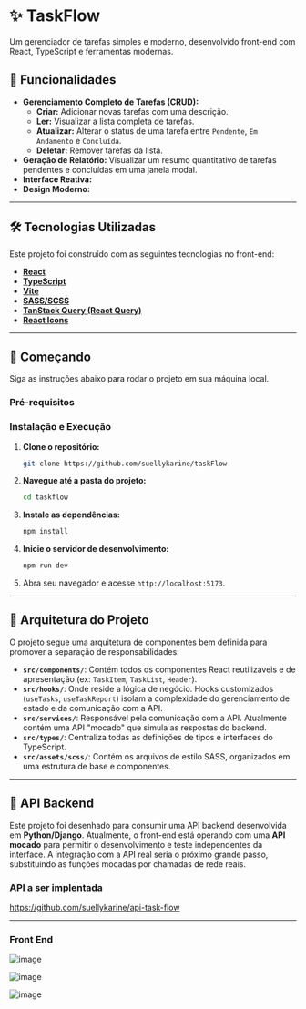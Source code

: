 # ✨ TaskFlow

Um gerenciador de tarefas simples e moderno, desenvolvido front-end com React, TypeScript e ferramentas modernas.

## 🚀 Funcionalidades

- **Gerenciamento Completo de Tarefas (CRUD):**
  - **Criar:** Adicionar novas tarefas com uma descrição.
  - **Ler:** Visualizar a lista completa de tarefas.
  - **Atualizar:** Alterar o status de uma tarefa entre `Pendente`, `Em Andamento` e `Concluída`.
  - **Deletar:** Remover tarefas da lista.
- **Geração de Relatório:** Visualizar um resumo quantitativo de tarefas pendentes e concluídas em uma janela modal.
- **Interface Reativa:**
- **Design Moderno:**

---

## 🛠️ Tecnologias Utilizadas

Este projeto foi construído com as seguintes tecnologias no front-end:

- **[React](https://react.dev/)**
- **[TypeScript](https://www.typescriptlang.org/)**
- **[Vite](https://vitejs.dev/)**
- **[SASS/SCSS](https://sass-lang.com/)**
- **[TanStack Query (React Query)](https://tanstack.com/query/latest)**
- **[React Icons](https://react-icons.github.io/react-icons/)**

---

## 🏁 Começando

Siga as instruções abaixo para rodar o projeto em sua máquina local.

### Pré-requisitos

### Instalação e Execução

1.  **Clone o repositório:**

    ```bash
    git clone https://github.com/suellykarine/taskFlow
    ```

2.  **Navegue até a pasta do projeto:**

    ```bash
    cd taskflow
    ```

3.  **Instale as dependências:**

    ```bash
    npm install
    ```

4.  **Inicie o servidor de desenvolvimento:**

    ```bash
    npm run dev
    ```

5.  Abra seu navegador e acesse `http://localhost:5173`.

---

## 📁 Arquitetura do Projeto

O projeto segue uma arquitetura de componentes bem definida para promover a separação de responsabilidades:

- **`src/components/`**: Contém todos os componentes React reutilizáveis e de apresentação (ex: `TaskItem`, `TaskList`, `Header`).
- **`src/hooks/`**: Onde reside a lógica de negócio. Hooks customizados (`useTasks`, `useTaskReport`) isolam a complexidade do gerenciamento de estado e da comunicação com a API.
- **`src/services/`**: Responsável pela comunicação com a API. Atualmente contém uma API "mocado" que simula as respostas do backend.
- **`src/types/`**: Centraliza todas as definições de tipos e interfaces do TypeScript.
- **`src/assets/scss/`**: Contém os arquivos de estilo SASS, organizados em uma estrutura de base e componentes.

---

## 🔌 API Backend

Este projeto foi desenhado para consumir uma API backend desenvolvida em **Python/Django**. Atualmente, o front-end está operando com uma **API mocado** para permitir o desenvolvimento e teste independentes da interface. A integração com a API real seria o próximo grande passo, substituindo as funções mocadas por chamadas de rede reais.

### API a ser implentada

https://github.com/suellykarine/api-task-flow

---

### Front End

![image](https://github.com/user-attachments/assets/7679bd2e-5bd5-4aef-a1d8-42ab7b8ef5b2)

![image](https://github.com/user-attachments/assets/a92b0ebd-13ed-4809-b010-1a75cee80a10)

![image](https://github.com/user-attachments/assets/bf138196-265f-466a-a773-3261dbdebf41)
